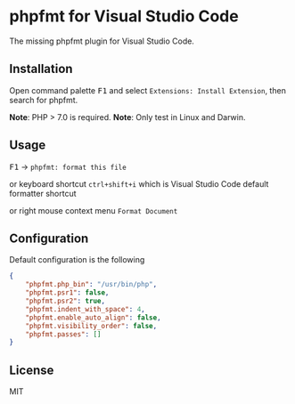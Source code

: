 # phpfmt for Visual Studio Code

The missing phpfmt plugin for Visual Studio Code.

## Installation

Open command palette <kbd>F1</kbd> and select `Extensions: Install Extension`, then search for phpfmt.

**Note**: PHP > 7.0 is required.
**Note**: Only test in Linux and Darwin.

## Usage

<kbd>F1</kbd> -> `phpfmt: format this file`

or keyboard shortcut `ctrl+shift+i` which is Visual Studio Code default formatter shortcut

or right mouse context menu `Format Document`

## Configuration

Default configuration is the following
```JSON
{
    "phpfmt.php_bin": "/usr/bin/php",
    "phpfmt.psr1": false,
    "phpfmt.psr2": true,
    "phpfmt.indent_with_space": 4,
    "phpfmt.enable_auto_align": false,
    "phpfmt.visibility_order": false,
    "phpfmt.passes": []
}
```

## License

MIT
